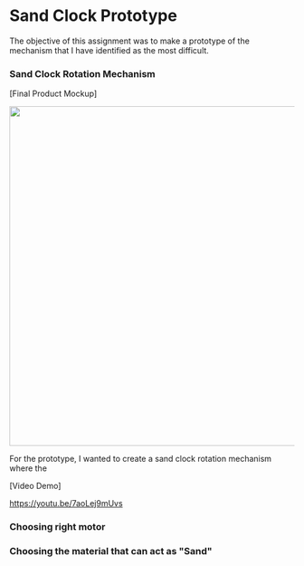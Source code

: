# Sand Clock Prototype
The objective of this assignment was to make a prototype of the mechanism that I have identified as the most difficult.

### Sand Clock Rotation Mechanism

[Final Product Mockup]

<img src="images/1.png" width="600">

For the prototype, I wanted to create a sand clock rotation mechanism where the 

[Video Demo] 

https://youtu.be/7aoLej9mUvs

### Choosing right motor 

### Choosing the material that can act as "Sand"
